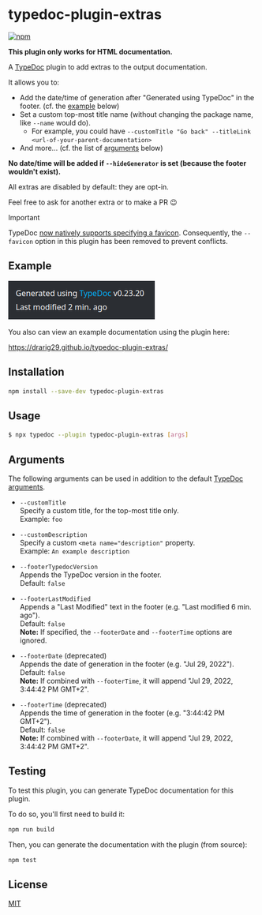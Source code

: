 # typedoc-plugin-extras

[![npm](https://img.shields.io/npm/v/typedoc-plugin-extras.svg)](https://www.npmjs.com/package/typedoc-plugin-extras)

**This plugin only works for HTML documentation.**

A [TypeDoc](https://github.com/TypeStrong/typedoc) plugin to add extras to the output documentation.

It allows you to:

- Add the date/time of generation after "Generated using TypeDoc" in the footer. (cf. the [example](#example) below)
- Set a custom top-most title name (without changing the package name, like `--name` would do).
  - For example, you could have `--customTitle "Go back" --titleLink <url-of-your-parent-documentation>`
- And more... (cf. the list of [arguments](#arguments) below)

**No date/time will be added if `--hideGenerator` is set (because the footer wouldn't exist).**

All extras are disabled by default: they are opt-in.

Feel free to ask for another extra or to make a PR 😉

> [!IMPORTANT]  
> TypeDoc [now natively supports specifying a favicon](https://typedoc.org/documents/Options.Output.html#favicon). Consequently, the `--favicon` option in this plugin has been removed to prevent conflicts.

## Example

![example](./public/example.png)

You also can view an example documentation using the plugin here:

https://drarig29.github.io/typedoc-plugin-extras/

## Installation

```bash
npm install --save-dev typedoc-plugin-extras
```

## Usage

```bash
$ npx typedoc --plugin typedoc-plugin-extras [args]
```

## Arguments

The following arguments can be used in addition to the default [TypeDoc arguments](https://github.com/TypeStrong/typedoc#arguments).

- `--customTitle`<br>
  Specify a custom title, for the top-most title only.<br>
  Example: `foo`

- `--customDescription`<br>
  Specify a custom `<meta name="description"` property.<br>
  Example: `An example description`

- `--footerTypedocVersion`<br>
  Appends the TypeDoc version in the footer.<br>
  Default: `false`

- `--footerLastModified`<br>
  Appends a "Last Modified" text in the footer (e.g. "Last modified 6 min. ago").<br>
  Default: `false`<br>
  **Note:** If specified, the `--footerDate` and `--footerTime` options are ignored.

- `--footerDate` (deprecated)<br>
  Appends the date of generation in the footer (e.g. "Jul 29, 2022").<br>
  Default: `false`<br>
  **Note:** If combined with `--footerTime`, it will append "Jul 29, 2022, 3:44:42 PM GMT+2".

- `--footerTime` (deprecated)<br>
  Appends the time of generation in the footer (e.g. "3:44:42 PM GMT+2").<br>
  Default: `false`<br>
  **Note:** If combined with `--footerDate`, it will append "Jul 29, 2022, 3:44:42 PM GMT+2".

## Testing

To test this plugin, you can generate TypeDoc documentation for this plugin.

To do so, you'll first need to build it:

```bash
npm run build
```

Then, you can generate the documentation with the plugin (from source):

```bash
npm test
```

## License

[MIT](./LICENSE)
